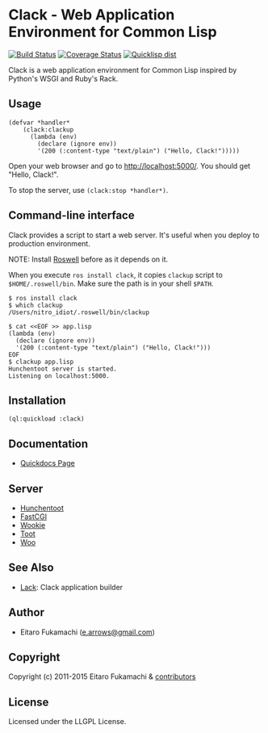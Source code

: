 # Clack - Web Application Environment for Common Lisp

[![Build Status](https://travis-ci.org/fukamachi/clack.svg?branch=master)](https://travis-ci.org/fukamachi/clack)
[![Coverage Status](https://coveralls.io/repos/fukamachi/clack/badge.svg?branch=master)](https://coveralls.io/r/fukamachi/clack)
[![Quicklisp dist](http://quickdocs.org/badge/clack.svg)](http://quickdocs.org/clack/)

Clack is a web application environment for Common Lisp inspired by Python's WSGI and Ruby's Rack.

## Usage

```common-lisp
(defvar *handler*
    (clack:clackup
      (lambda (env)
        (declare (ignore env))
        '(200 (:content-type "text/plain") ("Hello, Clack!")))))
```

Open your web browser and go to [http://localhost:5000/](http://localhost:5000/). You should get "Hello, Clack!".

To stop the server, use `(clack:stop *handler*)`.

## Command-line interface

Clack provides a script to start a web server. It's useful when you deploy to production environment.

NOTE: Install [Roswell](https://github.com/snmsts/roswell) before as it depends on it.

When you execute `ros install clack`, it copies `clackup` script to `$HOME/.roswell/bin`. Make sure the path is in your shell `$PATH`.

    $ ros install clack
    $ which clackup
    /Users/nitro_idiot/.roswell/bin/clackup

    $ cat <<EOF >> app.lisp
    (lambda (env)
      (declare (ignore env))
      '(200 (:content-type "text/plain") ("Hello, Clack!")))
    EOF
    $ clackup app.lisp
    Hunchentoot server is started.
    Listening on localhost:5000.

## Installation

```common-lisp
(ql:quickload :clack)
```

## Documentation

- [Quickdocs Page](http://quickdocs.org/clack/)

## Server

* [Hunchentoot](http://weitz.de/hunchentoot/)
* [FastCGI](http://www.fastcgi.com/)
* [Wookie](http://wookie.beeets.com/)
* [Toot](https://github.com/gigamonkey/toot)
* [Woo](https://github.com/fukamachi/woo)

## See Also

* [Lack](https://github.com/fukamachi/lack): Clack application builder

## Author

* Eitaro Fukamachi (e.arrows@gmail.com)

## Copyright

Copyright (c) 2011-2015 Eitaro Fukamachi & [contributors](https://github.com/fukamachi/clack/graphs/contributors)

## License

Licensed under the LLGPL License.
